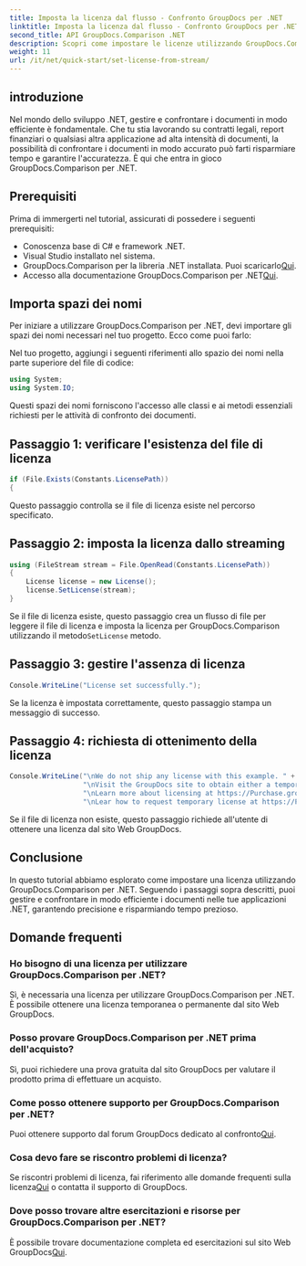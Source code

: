 ```yaml
---
title: Imposta la licenza dal flusso - Confronto GroupDocs per .NET
linktitle: Imposta la licenza dal flusso - Confronto GroupDocs per .NET
second_title: API GroupDocs.Comparison .NET
description: Scopri come impostare le licenze utilizzando GroupDocs.Comparison per .NET in modo efficiente. Garantisci l'accuratezza del documento e risparmia tempo con questo tutorial.
weight: 11
url: /it/net/quick-start/set-license-from-stream/
---
```

## introduzione
Nel mondo dello sviluppo .NET, gestire e confrontare i documenti in modo efficiente è fondamentale. Che tu stia lavorando su contratti legali, report finanziari o qualsiasi altra applicazione ad alta intensità di documenti, la possibilità di confrontare i documenti in modo accurato può farti risparmiare tempo e garantire l'accuratezza. È qui che entra in gioco GroupDocs.Comparison per .NET. 
## Prerequisiti
Prima di immergerti nel tutorial, assicurati di possedere i seguenti prerequisiti:
- Conoscenza base di C# e framework .NET.
- Visual Studio installato nel sistema.
-  GroupDocs.Comparison per la libreria .NET installata. Puoi scaricarlo[Qui](https://releases.groupdocs.com/comparison/net/).
-  Accesso alla documentazione GroupDocs.Comparison per .NET[Qui](https://tutorials.groupdocs.com/comparison/net/).

## Importa spazi dei nomi
Per iniziare a utilizzare GroupDocs.Comparison per .NET, devi importare gli spazi dei nomi necessari nel tuo progetto. Ecco come puoi farlo:

Nel tuo progetto, aggiungi i seguenti riferimenti allo spazio dei nomi nella parte superiore del file di codice:
```csharp
using System;
using System.IO;
```
Questi spazi dei nomi forniscono l'accesso alle classi e ai metodi essenziali richiesti per le attività di confronto dei documenti.

## Passaggio 1: verificare l'esistenza del file di licenza
```csharp
if (File.Exists(Constants.LicensePath))
{
```
Questo passaggio controlla se il file di licenza esiste nel percorso specificato.
## Passaggio 2: imposta la licenza dallo streaming
```csharp
using (FileStream stream = File.OpenRead(Constants.LicensePath))
{
    License license = new License();
    license.SetLicense(stream);
}
```
 Se il file di licenza esiste, questo passaggio crea un flusso di file per leggere il file di licenza e imposta la licenza per GroupDocs.Comparison utilizzando il metodo`SetLicense` metodo.
## Passaggio 3: gestire l'assenza di licenza
```csharp
Console.WriteLine("License set successfully.");
```
Se la licenza è impostata correttamente, questo passaggio stampa un messaggio di successo.
## Passaggio 4: richiesta di ottenimento della licenza
```csharp
Console.WriteLine("\nWe do not ship any license with this example. " +
                  "\nVisit the GroupDocs site to obtain either a temporary or permanent license. " +
                  "\nLearn more about licensing at https://Purchase.groupdocs.com/faqs/licensing. "+
                  "\nLear how to request temporary license at https://Purchase.groupdocs.com/temporary-license.");
```
Se il file di licenza non esiste, questo passaggio richiede all'utente di ottenere una licenza dal sito Web GroupDocs.

## Conclusione
In questo tutorial abbiamo esplorato come impostare una licenza utilizzando GroupDocs.Comparison per .NET. Seguendo i passaggi sopra descritti, puoi gestire e confrontare in modo efficiente i documenti nelle tue applicazioni .NET, garantendo precisione e risparmiando tempo prezioso.
## Domande frequenti
### Ho bisogno di una licenza per utilizzare GroupDocs.Comparison per .NET?
Sì, è necessaria una licenza per utilizzare GroupDocs.Comparison per .NET. È possibile ottenere una licenza temporanea o permanente dal sito Web GroupDocs.
### Posso provare GroupDocs.Comparison per .NET prima dell'acquisto?
Sì, puoi richiedere una prova gratuita dal sito GroupDocs per valutare il prodotto prima di effettuare un acquisto.
### Come posso ottenere supporto per GroupDocs.Comparison per .NET?
 Puoi ottenere supporto dal forum GroupDocs dedicato al confronto[Qui](https://forum.groupdocs.com/c/comparison/12).
### Cosa devo fare se riscontro problemi di licenza?
 Se riscontri problemi di licenza, fai riferimento alle domande frequenti sulla licenza[Qui](https://purchase.groupdocs.com/faqs/licensing) o contatta il supporto di GroupDocs.
### Dove posso trovare altre esercitazioni e risorse per GroupDocs.Comparison per .NET?
 È possibile trovare documentazione completa ed esercitazioni sul sito Web GroupDocs[Qui](https://tutorials.groupdocs.com/comparison/net/).